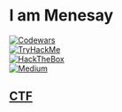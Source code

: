 # I am Menesay 

[![Codewars](https://www.codewars.com/users/Menesay/badges/large 'Codewars')](https://www.codewars.com/users/Menesay) <br>
[![TryHackMe](https://tryhackme-badges.s3.amazonaws.com/Menesay.png 'TryHackMe')](https://tryhackme.com/p/Menesay) <br>
[![HackTheBox](https://www.hackthebox.eu/badge/image/1338299 'HackTheBox')](https://app.hackthebox.com/profile/1338299) <br>
[![Medium](https://i.imgur.com/vEj6Tam.png 'Medium')](https://menesay.medium.com/) <br>

## [CTF](/ctf.md)
